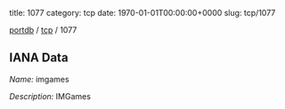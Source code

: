 title: 1077
category: tcp
date: 1970-01-01T00:00:00+0000
slug: tcp/1077

[portdb](/) / [tcp](/category/tcp.html) / 1077


## IANA Data

_Name:_ imgames

_Description:_ IMGames

